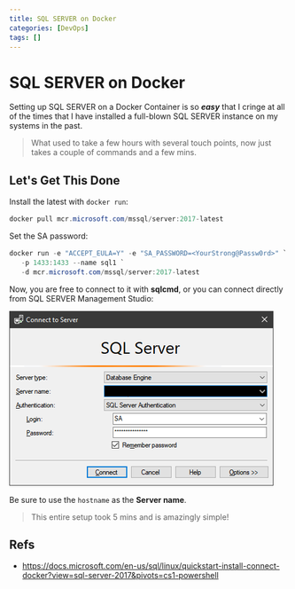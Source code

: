 ```yaml
---
title: SQL SERVER on Docker
categories: [DevOps]
tags: []
---
```


# SQL SERVER on Docker

Setting up SQL SERVER on a Docker Container is so ***easy*** that I cringe at all of the times that I have installed a full-blown SQL SERVER instance on my systems in the past.  

> What used to take a few hours with several touch points, now just takes a couple of commands and a few mins.

## Let's Get This Done

Install the latest with `docker run`:

```powershell
docker pull mcr.microsoft.com/mssql/server:2017-latest
```

Set the SA password:

```powershell
docker run -e "ACCEPT_EULA=Y" -e "SA_PASSWORD=<YourStrong@Passw0rd>" `
   -p 1433:1433 --name sql1 `
   -d mcr.microsoft.com/mssql/server:2017-latest
```

Now, you are free to connect to it with **sqlcmd**, or you can connect directly from SQL SERVER Management Studio:

![docker-sql-login](img\docker-sql-login.png)

Be sure to use the `hostname` as the **Server name**.

> This entire setup took 5 mins and is amazingly simple!

## Refs

- https://docs.microsoft.com/en-us/sql/linux/quickstart-install-connect-docker?view=sql-server-2017&pivots=cs1-powershell